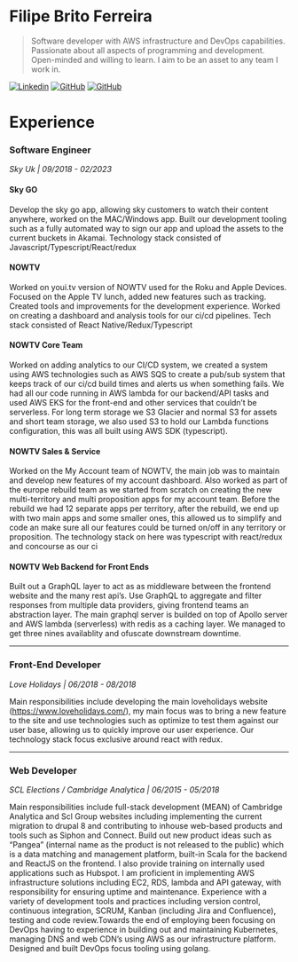 # Filipe Brito Ferreira

> Software developer with AWS infrastructure and DevOps capabilities. Passionate about all aspects of programming and development. Open-minded and willing to learn. I aim to be an asset to any team I work in.



[![Linkedin](https://img.shields.io/badge/fbritoferreira-blue?style=flat-square&logo=Linkedin&logoColor=white&link=https://www.linkedin.com/in/fbritoferreira/)](https://www.linkedin.com/in/fbritoferreira/)
[![GitHub](https://img.shields.io/github/followers/fbritoferreira?label=follow&style=social)](https://github.com/fbritoferreira)
[![GitHub](https://img.shields.io/twitter/follow/fbritoferreira?style=social)](https://twitter.com/fbritoferreira)


# Experience

### Software Engineer

_Sky Uk | 09/2018 - 02/2023_

#### Sky GO

Develop the sky go app, allowing sky customers to watch their content anywhere, worked on the MAC/Windows app. Built our development tooling such as a fully automated way to sign our app and upload the assets to the current buckets in Akamai. Technology stack consisted of Javascript/Typescript/React/redux

#### NOWTV
Worked on youi.tv version of NOWTV used for the Roku and Apple Devices. Focused on the Apple TV lunch, added new features such as tracking. Created tools and improvements for the development experience. Worked on creating a dashboard and analysis tools for our ci/cd pipelines. Tech stack consisted of React Native/Redux/Typescript

#### NOWTV Core Team
Worked on adding analytics to our CI/CD system, we created a system using AWS technologies such as AWS SQS to create a pub/sub system that keeps track of our ci/cd build times and alerts us when something fails. We had all our code running in AWS lambda for our backend/API tasks and used AWS EKS for the front-end and other services that couldn’t be serverless. For long term storage we S3 Glacier and normal S3 for assets and short team storage, we also used S3 to hold our Lambda functions configuration, this was all built using AWS SDK (typescript).

#### NOWTV Sales & Service
Worked on the My Account team of NOWTV, the main job was to maintain and develop new features of my account dashboard. Also worked as part of the europe rebuild team as we started from scratch on creating the new multi-territory and multi proposition apps for my account team. Before the rebuild we had 12 separate apps per territory, after the rebuild, we end up with two main apps and some smaller ones, this allowed us to simplify and code an make sure all our features could be turned on/off in any territory or proposition. The technology stack on here was typescript with react/redux and concourse as our ci


#### NOWTV Web Backend for Front Ends
Built out a GraphQL layer to act as as middleware between the frontend website and the many rest api’s. Use GraphQL to aggregate and filter responses from multiple data providers, giving frontend teams an abstraction layer. The main graphql server is builded on top of Apollo server and AWS lambda (serverless) with redis as a caching layer. We managed to get three nines availablity and ofuscate downstream downtime.

______
### Front-End Developer
_Love Holidays | 06/2018 - 08/2018_

Main responsibilities include developing the main loveholidays website (https://www.loveholidays.com/), my main focus was to bring a new feature to the site and use technologies such as optimize to test them against our user base, allowing us to quickly improve our user experience. Our technology stack focus exclusive around react with redux.

______

### Web Developer
_SCL Elections / Cambridge Analytica | 06/2015 - 05/2018_

Main responsibilities include full-stack development (MEAN) of Cambridge Analytica and Scl Group websites including implementing the current migration to drupal 8 and contributing to inhouse web-based products and tools such as Siphon and Connect. Build out new product ideas such as “Pangea” (internal name as the product is not released to the public) which is a data matching and management platform, built-in Scala for the backend and ReactJS on the frontend. I also provide training on internally used applications such as Hubspot. I am proficient in implementing AWS infrastructure solutions including EC2, RDS, lambda and API gateway, with responsibility for ensuring uptime and maintenance. Experience with a variety of development tools and practices including version control, continuous integration, SCRUM, Kanban (including Jira and Confluence), testing and code review.Towards the end of employing been focusing on DevOps having to experience in building out and maintaining Kubernetes, managing DNS and web CDN’s using AWS as our infrastructure platform. Designed and built DevOps focus tooling using golang.
